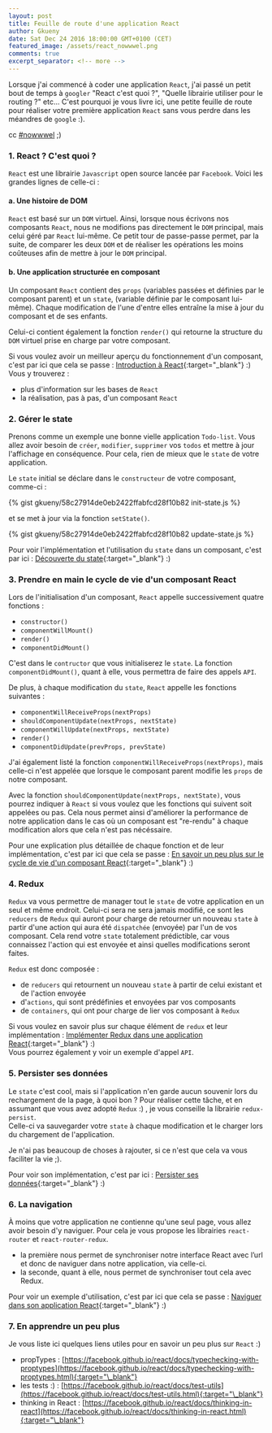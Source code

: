 ```yaml
---
layout: post
title: Feuille de route d'une application React
author: Gkueny
date: Sat Dec 24 2016 18:00:00 GMT+0100 (CET)
featured_image: /assets/react_nowwwel.png
comments: true
excerpt_separator: <!-- more -->
---
```

Lorsque j'ai commencé à coder une application `React`, j'ai passé un petit bout de temps à `googler` "React c'est quoi ?", "Quelle librairie utiliser pour le routing ?" etc... C'est pourquoi je vous livre ici, une petite feuille de route pour réaliser votre première application `React` sans vous perdre dans les méandres de `google` :).
<!-- more -->

cc [#nowwwel](https://twitter.com/search?f=tweets&vertical=default&q=%23nowwwel) ;)

<div id="toc"></div>

### 1. React ? C'est quoi ?

`React` est une librairie `Javascript` open source lancée par `Facebook`. Voici les grandes lignes de celle-ci :

#### a. Une histoire de DOM

`React` est basé sur un `DOM` virtuel. Ainsi, lorsque nous écrivons nos composants `React`, nous ne modifions pas directement le `DOM` principal, mais celui géré par `React` lui-même. Ce petit tour de passe-passe permet, par la suite, de comparer les deux `DOM` et de réaliser les opérations les moins coûteuses afin de mettre à jour le `DOM` principal.

#### b. Une application structurée en composant

Un composant `React` contient des `props` (variables passées et définies par le composant parent) et un `state`, (variable définie par le composant lui-même). Chaque modification de l'une d'entre elles entraîne la mise à jour du composant et de ses enfants.

Celui-ci contient également la fonction `render()` qui retourne la structure du `DOM` virtuel prise en charge par votre composant.

Si vous voulez avoir un meilleur aperçu du fonctionnement d'un composant, c'est par ici que cela se passe : [Introduction à React]({{site.url}}/react-lecon-1){:target="\_blank"} :) <br/>
Vous y trouverez :

- plus d'information sur les bases de `React`
- la réalisation, pas à pas, d'un composant `React`

### 2. Gérer le state

Prenons comme un exemple une bonne vielle application `Todo-list`. Vous allez avoir besoin de `créer`, `modifier`, `supprimer` vos `todos` et mettre à jour l'affichage en conséquence. Pour cela, rien de mieux que le `state` de votre application.

Le `state` initial se déclare dans le `constructeur` de votre composant, comme-ci :


{% gist gkueny/58c27914de0eb2422ffabfcd28f10b82 init-state.js %}

et se met à jour via la fonction `setState()`.

{% gist gkueny/58c27914de0eb2422ffabfcd28f10b82 update-state.js %}

Pour voir l'implémentation et l'utilisation du `state` dans un composant, c'est par ici : [Découverte du state]({{site.url}}/react-lecon-2){:target="\_blank"} :)

### 3. Prendre en main le cycle de vie d'un composant React

Lors de l'initialisation d'un composant, `React` appelle successivement quatre fonctions :

- `constructor()`
- `componentWillMount()`
- `render()`
- `componentDidMount()`

C'est dans le `contructor` que vous initialiserez le `state`. La fonction `componentDidMount()`, quant à elle, vous permettra de faire des appels `API`.

De plus, à chaque modification du `state`, `React` appelle les fonctions suivantes :

- `componentWillReceiveProps(nextProps)`
- `shouldComponentUpdate(nextProps, nextState)`
- `componentWillUpdate(nextProps, nextState)`
- `render()`
- `componentDidUpdate(prevProps, prevState)`

J'ai également listé la fonction `componentWillReceiveProps(nextProps)`, mais celle-ci n'est appelée que lorsque le composant parent modifie les `props` de notre composant.

Avec la fonction `shouldComponentUpdate(nextProps, nextState)`, vous pourrez indiquer à `React` si vous voulez que les fonctions qui suivent soit appelées ou pas. Cela nous permet ainsi d'améliorer la performance de notre application dans le cas où un composant est "re-rendu" à chaque modification alors que cela n'est pas nécéssaire.

Pour une explication plus détaillée de chaque fonction et de leur implémentation, c'est par ici que cela se passe : [En savoir un peu plus sur le cycle de vie d'un composant React]({{site.url}}/react-lecon-3){:target="\_blank"} :)

### 4. Redux

`Redux` va vous permettre de manager tout le `state` de votre application en un seul et même endroit. Celui-ci sera ne sera jamais modifié, ce sont les `reducers` de `Redux` qui auront pour charge de retourner un nouveau `state` à partir d'une action qui aura été `dispatchée` (envoyée) par l'un de vos composant. Cela rend votre `state` totalement prédictible, car vous connaissez l'action qui est envoyée et ainsi quelles modifications seront faites.

`Redux` est donc composée :

- de `reducers` qui retournent un nouveau `state` à partir de celui existant et de l'action envoyée
- d'`actions`, qui sont prédéfinies et envoyées par vos composants
- de `containers`, qui ont pour charge de lier vos composant à `Redux`

Si vous voulez en savoir plus sur chaque élément de `redux` et leur implémentation : [Implémenter Redux dans une application React]({{site.url}}/react-lecon-4){:target="\_blank"} :) <br/>
Vous pourrez également y voir un exemple d'appel `API`.

### 5. Persister ses données

Le `state` c'est cool, mais si l'application n'en garde aucun souvenir lors du rechargement de la page, à quoi bon ?
Pour réaliser cette tâche, et en assumant que vous avez adopté `Redux` :) , je vous conseille la librairie `redux-persist`. <br/>
Celle-ci va sauvegarder votre `state` à chaque modification et le charger lors du chargement de l'application.

Je n'ai pas beaucoup de choses à rajouter, si ce n'est que cela va vous faciliter la vie ;).

Pour voir son implémentation, c'est par ici : [Persister ses données]({{site.url}}/react-lecon-5){:target="\_blank"} :)

### 6. La navigation

À moins que votre application ne contienne qu'une seul page, vous allez avoir besoin d'y naviguer. Pour cela je vous propose les librairies `react-router` et `react-router-redux`.

- la première nous permet de synchroniser notre interface React avec l’url et donc de naviguer dans notre application, via celle-ci.
- la seconde, quant à elle, nous permet de synchroniser tout cela avec Redux.

Pour voir un exemple d'utilisation, c'est par ici que cela se passe : [Naviguer dans son application React]({{site.url}}/react-lecon-6){:target="\_blank"} :)

### 7. En apprendre un peu plus

Je vous liste ici quelques liens utiles pour en savoir un peu plus sur `React` :)

- propTypes : [https://facebook.github.io/react/docs/typechecking-with-proptypes](https://facebook.github.io/react/docs/typechecking-with-proptypes.html){:target="\_blank"}
- les tests :) : [https://facebook.github.io/react/docs/test-utils](https://facebook.github.io/react/docs/test-utils.html){:target="\_blank"}
- thinking in React : [https://facebook.github.io/react/docs/thinking-in-react](https://facebook.github.io/react/docs/thinking-in-react.html){:target="\_blank"}
